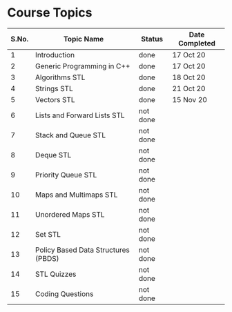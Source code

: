 # Course Topics

S.No. | Topic Name| Status | Date Completed |
------|-----------|--------|------|
1 | Introduction | done | 17 Oct 20 |
2 | Generic Programming in C++ | done | 17 Oct 20 |
3 | Algorithms STL | done | 18 Oct 20 |
4 | Strings STL | done | 21 Oct 20 |
5 | Vectors STL | done | 15 Nov 20 |
6 | Lists and Forward Lists STL | not done | |
7 | Stack and Queue STL | not done | |
8 | Deque STL | not done | |
9 | Priority Queue STL | not done | |
10 | Maps and Multimaps STL | not done | |
11 | Unordered Maps STL | not done | |
12 | Set STL | not done | |
13 | Policy Based Data Structures (PBDS) | not done | |
14 | STL Quizzes | not done | |
15 | Coding Questions | not done | |
